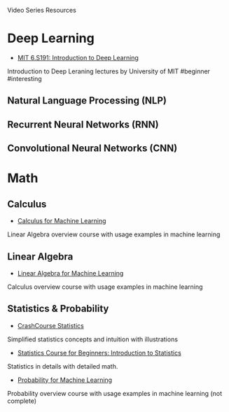 Video Series Resources

# Deep Learning
* [MIT 6.S191: Introduction to Deep Learning](https://youtube.com/playlist?list=PLtBw6njQRU-rwp5__7C0oIVt26ZgjG9NI)

Introduction to Deep Leraning lectures by University of MIT
#beginner #interesting

## Natural Language Processing (NLP)

## Recurrent Neural Networks (RNN)

## Convolutional Neural Networks (CNN)

# Math

## Calculus
* [Calculus for Machine Learning](https://youtube.com/playlist?list=PLRDl2inPrWQVu2OvnTvtkRpJ-wz-URMJx&si=rmv8HuERzi8hd1fY)

Linear Algebra overview course with usage examples in machine learning

## Linear Algebra
* [Linear Algebra for Machine Learning](https://youtube.com/playlist?list=PLRDl2inPrWQVu2OvnTvtkRpJ-wz-URMJx&si=rmv8HuERzi8hd1fY)

Calculus overview course with usage examples in machine learning

## Statistics & Probability 

* [CrashCourse Statistics](https://www.youtube.com/playlist?list=PL8dPuuaLjXtNM_Y-bUAhblSAdWRnmBUcr)

 Simplified statistics concepts and intuition with illustrations

* [Statistics Course for Beginners: Introduction to Statistics](https://youtube.com/playlist?list=PLqzoL9-eJTNAB5st3mtP_bmXafGSH1Dtz&si=W7ZtljYDHhuKwKs4)

Statistics in details with detailed math.

* [Probability for Machine Learning](https://youtube.com/playlist?list=PLRDl2inPrWQWwJ1mh4tCUxlLfZ76C1zge&si=3gbE4LNE07ePhp6w)

Probability overview course with usage examples in machine learning (not complete)

